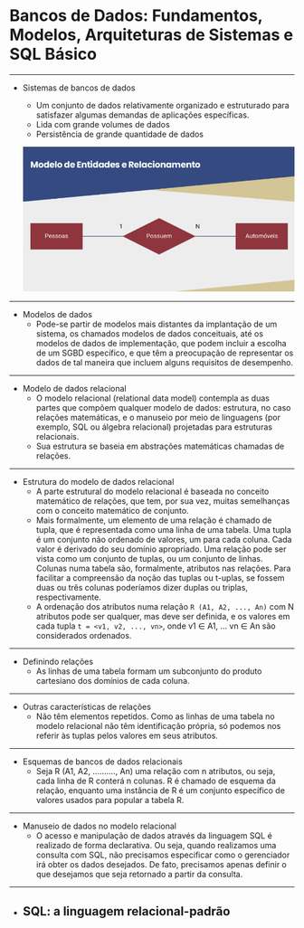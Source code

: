 # Bancos de Dados: Fundamentos, Modelos, Arquiteturas de Sistemas e SQL Básico
---
- Sistemas de bancos de dados
    - Um conjunto de dados relativamente organizado e estruturado para satisfazer algumas demandas de aplicações específicas.
    - Lida com grande volumes de dados
    - Persistência de grande quantidade de dados

    ![modelo_entidade_relacionamento](../images/modelo_entidade_relacionamento.png)

---
- Modelos de dados
    - Pode-se partir de modelos mais distantes da implantação de um sistema, os chamados modelos de dados conceituais, até os modelos de dados de implementação, que podem incluir a escolha de um SGBD específico, e que têm a preocupação de representar os dados de tal maneira que incluem alguns requisitos de desempenho.
---
- Modelo de dados relacional
    - O modelo relacional (relational data model) contempla as duas partes que compõem qualquer modelo de dados: estrutura, no caso relações matemáticas, e o manuseio por meio de linguagens (por exemplo, SQL ou álgebra relacional) projetadas para estruturas relacionais.
    - Sua estrutura se baseia em abstrações matemáticas chamadas de relações.
---
- Estrutura do modelo de dados relacional
    - A parte estrutural do modelo relacional é baseada no conceito matemático de relações, que tem, por sua vez, muitas semelhanças com o conceito matemático de conjunto. 
    - Mais formalmente, um elemento de uma relação é chamado de tupla, que é representada como uma linha de uma tabela. Uma tupla é um conjunto não ordenado de valores, um para cada coluna. Cada valor é derivado do seu domínio apropriado. Uma relação pode ser vista como um conjunto de tuplas, ou um conjunto de linhas. Colunas numa tabela são, formalmente, atributos nas relações. Para facilitar a compreensão da noção das tuplas ou t-uplas, se fossem duas ou três colunas poderíamos dizer duplas ou triplas, respectivamente.
    - A ordenação dos atributos numa relação `R (A1, A2, ..., An)` com N atributos pode ser qualquer, mas deve ser definida, e os valores em cada tupla `t = <v1, v2, ..., vn>`, onde v1 ∈ A1, ... vn ∈ An são considerados ordenados.
---
- Definindo relações
    - As linhas de uma tabela formam um subconjunto do produto cartesiano dos domínios de cada coluna.
---
- Outras características de relações
    - Não têm elementos repetidos. Como as linhas de uma tabela no modelo relacional não têm identificação própria, só podemos nos referir às tuplas pelos valores em seus atributos.
---
- Esquemas de bancos de dados relacionais
    - Seja R (A1, A2, .........., An) uma relação com n atributos, ou seja, cada linha de R conterá n colunas. R é chamado de esquema da relação, enquanto uma instância de R é um conjunto específico de valores usados para popular a tabela R.
---
- Manuseio de dados no modelo relacional
    - O acesso e manipulação de dados através da linguagem SQL é realizado de forma declarativa. Ou seja, quando realizamos uma consulta com SQL, não precisamos especificar como o gerenciador irá obter os dados desejados. De fato, precisamos apenas definir o que desejamos que seja retornado a partir da consulta.
---
- SQL: a linguagem relacional-padrão
    - 


